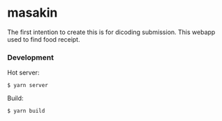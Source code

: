 # masakin
The first intention to create this is for dicoding submission.
This webapp used to find food receipt.

### Development

Hot server:
```shell
$ yarn server
```

Build:
```shell
$ yarn build
```

